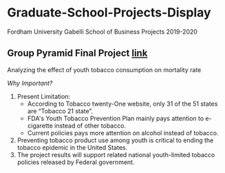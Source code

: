 # Graduate-School-Projects-Display
Fordham University Gabelli School of Business Projects 2019-2020

## Group Pyramid Final Project [link]()
Analyzing the effect of youth tobacco consumption on mortality rate

*Why Important?* 

1. Present Limitation:
   - According to Tobacco twenty-One website, only 31 of the 51 states are “Tobacco 21 state”. 
   - FDA's Youth Tobacco Prevention Plan mainly pays attention to e-cigarette instead of other tobacco.
   - Current policies pays more attention on alcohol instead of tobacco.
2. Preventing tobacco product use among youth is critical to ending the tobacco epidemic in the United States.
3. The project results will support related national youth-limited tobacco policies released by Federal government. 

